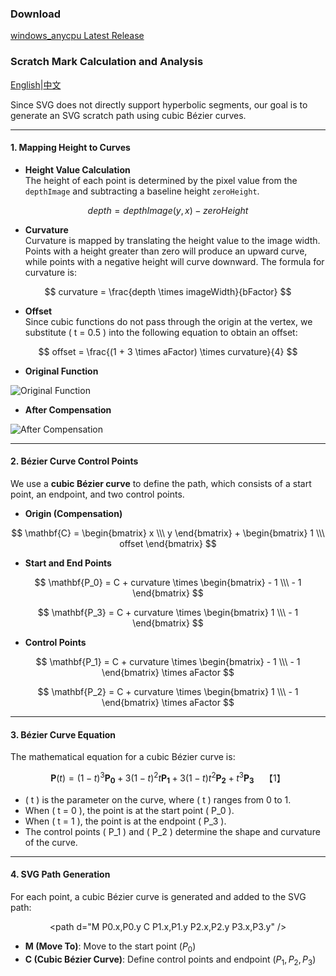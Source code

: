 ### Download

[windows_anycpu Latest Release](https://github.com/POPCORNBOOM/EZHolodotNet/releases/latest)

### Scratch Mark Calculation and Analysis

[English](https://github.com/POPCORNBOOM/EZHolodotNet/blob/main/README_EN.md)|[中文](https://github.com/POPCORNBOOM/EZHolodotNet/blob/main/README.md)

Since SVG does not directly support hyperbolic segments, our goal is to generate an SVG scratch path using cubic Bézier curves.

---

#### **1. Mapping Height to Curves**

- **Height Value Calculation**  
  The height of each point is determined by the pixel value from the `depthImage` and subtracting a baseline height `zeroHeight`.

$$
  depth = depthImage(y, x) - zeroHeight
$$

- **Curvature**  
  Curvature is mapped by translating the height value to the image width. Points with a height greater than zero will produce an upward curve, while points with a negative height will curve downward. The formula for curvature is:

$$
  curvature = \frac{depth \times imageWidth}{bFactor}
$$

- **Offset**  
  Since cubic functions do not pass through the origin at the vertex, we substitute \( t = 0.5 \) into the following equation to obtain an offset:

$$
  offset = \frac{(1 + 3 \times aFactor) \times curvature}{4}
$$

- **Original Function**

![Original Function](https://github.com/user-attachments/assets/644e49ac-1081-4be3-a704-3025e4440fca)

- **After Compensation**

![After Compensation](https://github.com/user-attachments/assets/218fd7d7-90b7-4e14-8cd3-3115389c5088)

---

#### **2. Bézier Curve Control Points**

We use a **cubic Bézier curve** to define the path, which consists of a start point, an endpoint, and two control points.

- **Origin (Compensation)**

$$
  \mathbf{C} = \begin{bmatrix} x \\\ y \end{bmatrix} + \begin{bmatrix} 1 \\\ offset \end{bmatrix}
$$

- **Start and End Points**

$$
  \mathbf{P_0} = C + curvature \times \begin{bmatrix}  - 1 \\\  - 1 \end{bmatrix}
$$

$$
  \mathbf{P_3} = C + curvature \times \begin{bmatrix}  1 \\\ - 1 \end{bmatrix}
$$

- **Control Points**

$$
  \mathbf{P_1} = C + curvature \times \begin{bmatrix} - 1 \\\ - 1 \end{bmatrix}  \times aFactor
$$

$$
  \mathbf{P_2} = C + curvature \times \begin{bmatrix} 1 \\\ - 1 \end{bmatrix} \times aFactor
$$

---

#### **3. Bézier Curve Equation**

The mathematical equation for a cubic Bézier curve is:

$$
\mathbf{P}(t) = (1-t)^3 \mathbf{P_0} + 3(1-t)^2 t \mathbf{P_1} + 3(1-t) t^2 \mathbf{P_2} + t^3 \mathbf{P_3} \quad【1】
$$

- \( t \) is the parameter on the curve, where \( t \) ranges from 0 to 1.  
- When \( t = 0 \), the point is at the start point \( P_0 \).  
- When \( t = 1 \), the point is at the endpoint \( P_3 \).  
- The control points \( P_1 \) and \( P_2 \) determine the shape and curvature of the curve.

---

#### **4. SVG Path Generation**

For each point, a cubic Bézier curve is generated and added to the SVG path:

$$
\text{<path d="M P0.x,P0.y C P1.x,P1.y P2.x,P2.y P3.x,P3.y" />}
$$

- **M (Move To)**: Move to the start point $( P_0 )$
- **C (Cubic Bézier Curve)**: Define control points and endpoint $( P_1, P_2, P_3 )$
